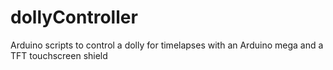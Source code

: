 # dollyController
Arduino scripts to control a dolly for timelapses with an Arduino mega and a TFT touchscreen shield
